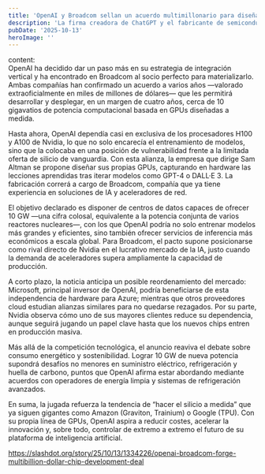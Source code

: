 ```yaml
---
title: 'OpenAI y Broadcom sellan un acuerdo multimillonario para diseñar chips de IA'
description: 'La firma creadora de ChatGPT y el fabricante de semiconductores colaborarán para poner en marcha 10 GW de capacidad computacional con chips personalizados durante los próximos cuatro años.'
pubDate: '2025-10-13'
heroImage: ''
---
```


content:  
OpenAI ha decidido dar un paso más en su estrategia de integración vertical y ha encontrado en Broadcom al socio perfecto para materializarlo. Ambas compañías han confirmado un acuerdo a varios años —valorado extraoficialmente en miles de millones de dólares— que les permitirá desarrollar y desplegar, en un margen de cuatro años, cerca de 10 gigavatios de potencia computacional basada en GPUs diseñadas a medida.

Hasta ahora, OpenAI dependía casi en exclusiva de los procesadores H100 y A100 de Nvidia, lo que no solo encarecía el entrenamiento de modelos, sino que la colocaba en una posición de vulnerabilidad frente a la limitada oferta de silicio de vanguardia. Con esta alianza, la empresa que dirige Sam Altman se propone diseñar sus propias GPUs, capturando en hardware las lecciones aprendidas tras iterar modelos como GPT-4 o DALL·E 3. La fabricación correrá a cargo de Broadcom, compañía que ya tiene experiencia en soluciones de IA y aceleradores de red.

El objetivo declarado es disponer de centros de datos capaces de ofrecer 10 GW —una cifra colosal, equivalente a la potencia conjunta de varios reactores nucleares—, con los que OpenAI podría no solo entrenar modelos más grandes y eficientes, sino también ofrecer servicios de inferencia más económicos a escala global. Para Broadcom, el pacto supone posicionarse como rival directo de Nvidia en el lucrativo mercado de la IA, justo cuando la demanda de aceleradores supera ampliamente la capacidad de producción.

A corto plazo, la noticia anticipa un posible reordenamiento del mercado: Microsoft, principal inversor de OpenAI, podría beneficiarse de esta independencia de hardware para Azure; mientras que otros proveedores cloud estudian alianzas similares para no quedarse rezagados. Por su parte, Nvidia observa cómo uno de sus mayores clientes reduce su dependencia, aunque seguirá jugando un papel clave hasta que los nuevos chips entren en producción masiva.

Más allá de la competición tecnológica, el anuncio reaviva el debate sobre consumo energético y sostenibilidad. Lograr 10 GW de nueva potencia supondrá desafíos no menores en suministro eléctrico, refrigeración y huella de carbono, puntos que OpenAI afirma estar abordando mediante acuerdos con operadores de energía limpia y sistemas de refrigeración avanzados.

En suma, la jugada refuerza la tendencia de “hacer el silicio a medida” que ya siguen gigantes como Amazon (Graviton, Trainium) o Google (TPU). Con su propia línea de GPUs, OpenAI aspira a reducir costes, acelerar la innovación y, sobre todo, controlar de extremo a extremo el futuro de su plataforma de inteligencia artificial.

https://slashdot.org/story/25/10/13/1334226/openai-broadcom-forge-multibillion-dollar-chip-development-deal